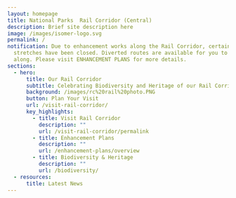 ```yaml
---
layout: homepage
title: National Parks  Rail Corridor (Central)
description: Brief site description here
image: /images/isomer-logo.svg
permalink: /
notification: Due to enhancement works along the Rail Corridor, certain
  stretches have been closed. Diverted routes are available for you to walk
  along. Please visit ENHANCEMENT PLANS for more details.
sections:
  - hero:
      title: Our Rail Corridor
      subtitle: Celebrating Biodiversity and Heritage of our Rail Corridor (Central)
      background: /images/rc%20rail%20photo.PNG
      button: Plan Your Visit
      url: /visit-rail-corridor/
      key_highlights:
        - title: Visit Rail Corridor
          description: ""
          url: /visit-rail-corridor/permalink
        - title: Enhancement Plans
          description: ""
          url: /enhancement-plans/overview
        - title: Biodiversity & Heritage
          description: ""
          url: /biodiversity/
  - resources:
      title: Latest News
---
```

